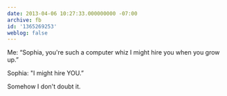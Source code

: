```yaml
---
date: 2013-04-06 10:27:33.000000000 -07:00
archive: fb
id: '1365269253'
weblog: false
---
```


Me: “Sophia, you're such a computer whiz I might hire you when you grow up.”

Sophia: "I might hire YOU.”

Somehow I don't doubt it.
